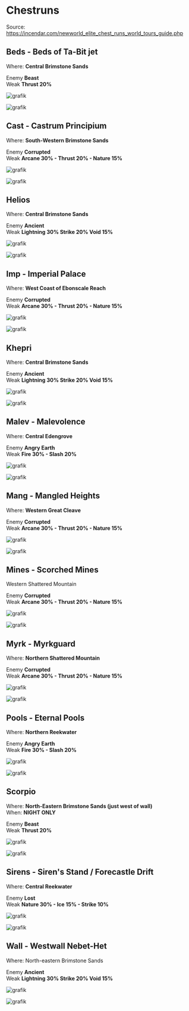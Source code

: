 # Chestruns

Source: https://incendar.com/newworld_elite_chest_runs_world_tours_guide.php

## Beds - Beds of Ta-Bit jet

Where: **Central Brimstone Sands**

Enemy **Beast**  
Weak **Thrust 20%**

![grafik](https://user-images.githubusercontent.com/6178898/235657485-4222f275-f745-4262-a7d6-5fc0d5576b8b.png)

![grafik](https://user-images.githubusercontent.com/6178898/235657506-f02a9c91-5c46-4871-a4e2-8534f2add392.png)

## Cast - Castrum Principium
Where: **South-Western Brimstone Sands**

Enemy **Corrupted**  
Weak **Arcane 30% - Thrust 20% - Nature 15%**

![grafik](https://user-images.githubusercontent.com/6178898/235657579-96792acb-f247-42eb-9b56-29a3be9b1d72.png)

![grafik](https://user-images.githubusercontent.com/6178898/235657609-4bdef428-8bf2-4543-9645-069c794e710a.png)

## Helios

Where: **Central Brimstone Sands**

Enemy **Ancient**  
Weak **Lightning 30% Strike 20% Void 15%**

![grafik](https://user-images.githubusercontent.com/6178898/235657682-35954303-f528-4fc9-8c9f-c4d10336517f.png)

![grafik](https://user-images.githubusercontent.com/6178898/235657707-55754c44-2547-4a10-8def-ca15329a30df.png)

## Imp - Imperial Palace

Where: **West Coast of Ebonscale Reach**

Enemy **Corrupted**  
Weak **Arcane 30% - Thrust 20% - Nature 15%**

![grafik](https://user-images.githubusercontent.com/6178898/235657772-b5987ef3-d1a9-48f5-be4e-0327e8c3ea48.png)

![grafik](https://user-images.githubusercontent.com/6178898/235657788-b6624a4e-a3d1-408c-8913-54b76b417bc1.png)

## Khepri

Where: **Central Brimstone Sands**

Enemy **Ancient**  
Weak **Lightning 30% Strike 20% Void 15%** 

![grafik](https://user-images.githubusercontent.com/6178898/235657886-78893ee2-35fa-4d02-962e-c83a8cbd7989.png)

![grafik](https://user-images.githubusercontent.com/6178898/235657917-0a9357da-7616-4d3e-80a0-552c53a131cd.png)

## Malev - Malevolence 

Where: **Central Edengrove**  

Enemy **Angry Earth**  
Weak **Fire 30% - Slash 20%**

![grafik](https://user-images.githubusercontent.com/6178898/235658018-6cece893-153a-44aa-a98a-f6abce420c73.png)

![grafik](https://user-images.githubusercontent.com/6178898/235658037-21befc8e-01cf-460d-b7ee-95ef0113f9da.png)


## Mang - Mangled Heights

Where: **Western Great Cleave** 

Enemy **Corrupted**  
Weak **Arcane 30% - Thrust 20% - Nature 15%**

![grafik](https://user-images.githubusercontent.com/6178898/235658109-3807932c-86b7-45fe-8758-6098450736c4.png)

![grafik](https://user-images.githubusercontent.com/6178898/235658133-6f3aaac9-79c7-4f16-982b-38f6f22db00f.png)

## Mines - Scorched Mines

Western Shattered Mountain

Enemy **Corrupted**   
Weak **Arcane 30% - Thrust 20% - Nature 15%**

![grafik](https://user-images.githubusercontent.com/6178898/235658241-0a608bbc-bd93-4bff-ab15-cf57244f8308.png)

![grafik](https://user-images.githubusercontent.com/6178898/235658267-af063e5a-fa5c-47c9-aff9-ea6cafb4e733.png)

## Myrk - Myrkguard

Where: **Northern Shattered Mountain**

Enemy **Corrupted**   
Weak **Arcane 30% - Thrust 20% - Nature 15%**

![grafik](https://user-images.githubusercontent.com/6178898/235658330-c9351eaf-0e4e-4d94-81f1-a64ae10beec7.png)

![grafik](https://user-images.githubusercontent.com/6178898/235658362-d18c17cc-4b80-4314-8f1b-1119a25b6e48.png)

## Pools - Eternal Pools

Where: **Northern Reekwater**

Enemy **Angry Earth**  
Weak **Fire 30% - Slash 20%**

![grafik](https://user-images.githubusercontent.com/6178898/235658423-d71d2254-e86c-4f44-9d17-3e9b49038b1e.png)

![grafik](https://user-images.githubusercontent.com/6178898/235658441-c970e1ea-30b5-46d1-9a47-087528fbca66.png)

## Scorpio

Where: **North-Eastern Brimstone Sands (just west of wall)**  
When: **NIGHT ONLY**  

Enemy **Beast**  
Weak **Thrust 20%**

![grafik](https://user-images.githubusercontent.com/6178898/235658499-315f4e32-56fc-4fb9-a186-99e644619d74.png)

![grafik](https://user-images.githubusercontent.com/6178898/235658525-a8a1743e-f6d3-4980-9c2a-d929953e4d2a.png)

## Sirens - Siren's Stand / Forecastle Drift

Where: **Central Reekwater**  

Enemy **Lost**  
Weak **Nature 30% - Ice 15% - Strike 10%**

![grafik](https://user-images.githubusercontent.com/6178898/235658588-98547893-5e1c-49a3-9a83-9c07dc57630c.png)

![grafik](https://user-images.githubusercontent.com/6178898/235658613-0b64ffd5-92fc-4d75-b9d0-0632daefd631.png)

## Wall - Westwall Nebet-Het

Where: North-eastern Brimstone Sands

Enemy **Ancient**  
Weak **Lightning 30% Strike 20% Void 15%** 

![grafik](https://user-images.githubusercontent.com/6178898/235658698-727ed7c7-b78a-431c-b1de-eb9071152896.png)

![grafik](https://user-images.githubusercontent.com/6178898/235658723-f2d763fd-2c87-4065-b65b-13df0e4aed79.png)




